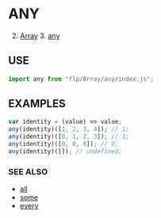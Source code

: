 # ANY

2. [Array](../README.md)
    3. [any](./README.md)


## USE

```javascript
import any from "flp/Array/any/index.js";
```

## EXAMPLES

```javascript
var identity = (value) => value;
any(identity)([1, 2, 3, 4]); // 1;
any(identity)([0, 1, 2, 3]); // 1;
any(identity)([0, 0, 0]); // 0;
any(identity)([]); // undefined;
```

### SEE ALSO

- [all](../all/README.md)
- [some](../some/README.md)
- [every](../every/README.md)
